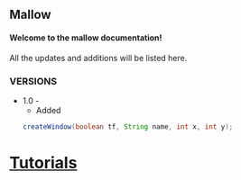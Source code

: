 ## Mallow
#### Welcome to the mallow documentation!
All the updates and additions will be listed here.

### VERSIONS
- 1.0 -
  - Added 
  ```Java
  createWindow(boolean tf, String name, int x, int y);
  ```

<a href="https://github.com/JeremyPace/Mallow/blob/master/tutorials.md"><h1> Tutorials </h1><a>

